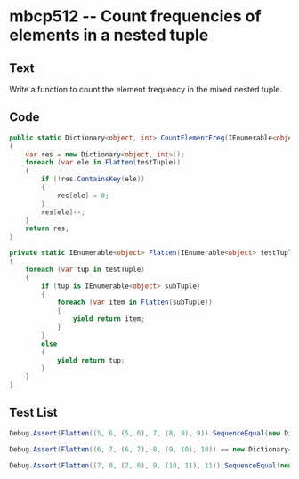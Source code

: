 # mbcp512 -- Count frequencies of elements in a nested tuple

## Text

Write a function to count the element frequency in the mixed nested tuple.

## Code

```csharp
public static Dictionary<object, int> CountElementFreq(IEnumerable<object> testTuple) 
{
    var res = new Dictionary<object, int>();
    foreach (var ele in Flatten(testTuple))
    {
        if (!res.ContainsKey(ele))
        {
            res[ele] = 0;
        }
        res[ele]++;
    }
    return res;
}

private static IEnumerable<object> Flatten(IEnumerable<object> testTuple) 
{
    foreach (var tup in testTuple) 
    {
        if (tup is IEnumerable<object> subTuple) 
        {
            foreach (var item in Flatten(subTuple)) 
            {
                yield return item;
            }
        } 
        else 
        {
            yield return tup;
        }
    }
}
```

## Test List

```csharp
Debug.Assert(Flatten((5, 6, (5, 6), 7, (8, 9), 9)).SequenceEqual(new Dictionary<int, int> { { 5, 2 }, { 6, 2 }, { 7, 1 }, { 8, 1 }, { 9, 2 } }));
```

```csharp
Debug.Assert(Flatten((6, 7, (6, 7), 8, (9, 10), 10)) == new Dictionary<int, int> { { 6, 2 }, { 7, 2 }, { 8, 1 }, { 9, 1 }, { 10, 2 } });
```

```csharp
Debug.Assert(Flatten((7, 8, (7, 8), 9, (10, 11), 11)).SequenceEqual(new Dictionary<int, int> { { 7, 2 }, { 8, 2 }, { 9, 1 }, { 10, 1 }, { 11, 2 } }));
```
